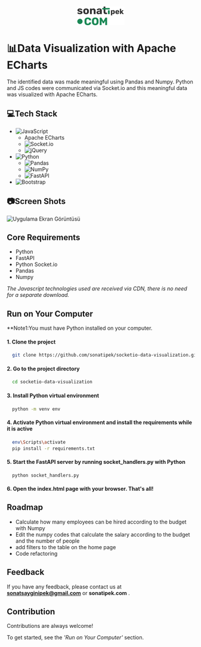 <p align="center" width="100%">
    <img width="25%" src="https://raw.githubusercontent.com/sonatipek/dogadan-tea-advices/main/public/sonatipek-brand-logo.svg"> 
</p>


# 📊Data Visualization with Apache ECharts

The identified data was made meaningful using Pandas and Numpy. Python and JS codes were communicated via Socket.io and this meaningful data was visualized with Apache ECharts.

## 💻Tech Stack
- ![JavaScript](https://img.shields.io/badge/javascript-%23323330.svg?style=for-the-badge&logo=javascript&logoColor=%23F7DF1E)
    - Apache ECharts
    - ![Socket.io](https://img.shields.io/badge/Socket.io-black?style=for-the-badge&logo=socket.io&badgeColor=010101) 
    - ![jQuery](https://img.shields.io/badge/jquery-%230769AD.svg?style=for-the-badge&logo=jquery&logoColor=white)
- ![Python](https://img.shields.io/badge/python-3670A0?style=for-the-badge&logo=python&logoColor=ffdd54) 
    - ![Pandas](https://img.shields.io/badge/pandas-%23150458.svg?style=for-the-badge&logo=pandas&logoColor=white) 
    - ![NumPy](https://img.shields.io/badge/numpy-%23013243.svg?style=for-the-badge&logo=numpy&logoColor=white) 
    - ![FastAPI](https://img.shields.io/badge/FastAPI-005571?style=for-the-badge&logo=fastapi) 
- ![Bootstrap](https://img.shields.io/badge/bootstrap-%23563D7C.svg?style=for-the-badge&logo=bootstrap&logoColor=white)

## 📷Screen Shots

![Uygulama Ekran Görüntüsü](https://i.hizliresim.com/chvx7t3.PNG)

## Core Requirements
- Python
- FastAPI
- Python Socket.io
- Pandas
- Numpy

_The Javascript technologies used are received via CDN, there is no need for a separate download._

## Run on Your Computer
**Note1:You must have Python installed on your computer.

#### 1. Clone the project

```bash
  git clone https://github.com/sonatipek/socketio-data-visualization.git
```

#### 2. Go to the project directory

```bash
  cd socketio-data-visualization
```

#### 3. Install Python virtual environment
```bash
  python -m venv env
```

#### 4. Activate Python virtual environment and install the requirements while it is active
```bash
  env\Scripts\activate
  pip install -r requirements.txt
```

#### 5. Start the FastAPI server by running socket_handlers.py with Python
```bash
  python socket_handlers.py
```

#### 6. Open the index.html page with your browser. That's all!


## Roadmap
- Calculate how many employees can be hired according to the budget with Numpy
- Edit the numpy codes that calculate the salary according to the budget and the number of people
- add filters to the table on the home page
- Code refactoring

## Feedback
If you have any feedback, please contact us at **sonatsayginipek@gmail.com** or **sonatipek.com** .

## Contribution
Contributions are always welcome!

To get started, see the *'Run on Your Computer'* section.


  
